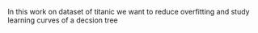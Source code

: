 In this work on dataset of titanic we want to reduce overfitting and study learning curves of a decsion tree
